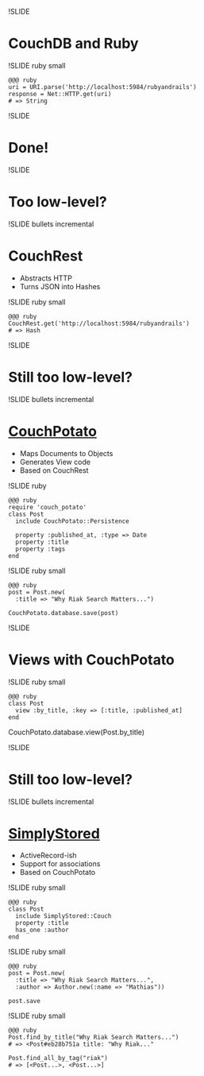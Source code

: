 !SLIDE

# CouchDB and Ruby #

!SLIDE ruby small

    @@@ ruby
    uri = URI.parse('http://localhost:5984/rubyandrails')
    response = Net::HTTP.get(uri)
    # => String

!SLIDE

# Done! #

!SLIDE

# Too low-level? #

!SLIDE bullets incremental

# CouchRest #

* Abstracts HTTP
* Turns JSON into Hashes


!SLIDE ruby small

    @@@ ruby
    CouchRest.get('http://localhost:5984/rubyandrails')
    # => Hash

!SLIDE

# Still too low-level? #

!SLIDE bullets incremental

# [CouchPotato](http://github.com/langalex/couch_potato) #

* Maps Documents to Objects
* Generates View code
* Based on CouchRest

!SLIDE ruby

    @@@ ruby
    require 'couch_potato'
    class Post
      include CouchPotato::Persistence
      
      property :published_at, :type => Date
      property :title
      property :tags
    end

!SLIDE ruby small

    @@@ ruby
    post = Post.new(
      :title => "Why Riak Search Matters...")

    CouchPotato.database.save(post)

!SLIDE

# Views with CouchPotato #

!SLIDE ruby small

    @@@ ruby
    class Post
      view :by_title, :key => [:title, :published_at]
    end

   CouchPotato.database.view(Post.by_title)

!SLIDE

# Still too low-level? #

!SLIDE bullets incremental

# [SimplyStored](http://github.com/peritor/simply_stored) #

* ActiveRecord-ish
* Support for associations
* Based on CouchPotato

!SLIDE ruby small

    @@@ ruby
    class Post
      include SimplyStored::Couch
      property :title
      has_one :author
    end

!SLIDE ruby small

    @@@ ruby
    post = Post.new(
      :title => "Why Riak Search Matters...",
      :author => Author.new(:name => "Mathias"))
    
    post.save

!SLIDE ruby small

    @@@ ruby
    Post.find_by_title("Why Riak Search Matters...")
    # => <Post#eb28b751a title: "Why Riak..."

    Post.find_all_by_tag("riak")
    # => [<Post...>, <Post...>]
